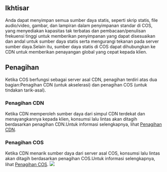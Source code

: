 ## Ikhtisar
Anda dapat menyimpan semua sumber daya statis, seperti skrip statis, file audio/video, gambar, dan lampiran dalam penyimpanan standar di COS, yang menyediakan kapasitas tak terbatas dan pembacaan/penulisan frekuensi tinggi untuk memberikan penyimpanan yang dapat disesuaikan dan andal untuk sumber daya statis serta mengurangi tekanan pada server sumber daya.Selain itu, sumber daya statis di COS dapat dihubungkan ke CDN untuk memberikan penayangan global yang cepat kepada klien.

## Penagihan
Ketika COS berfungsi sebagai server asal CDN, penagihan terdiri atas dua bagian:Penagihan CDN (untuk akselerasi) dan penagihan COS (untuk tindakan tarik-asal).

### Penagihan CDN
Ketika CDN memperoleh sumber daya dari simpul CDN terdekat dan menayangkannya kepada klien, konsumsi lalu lintas akan ditagih berdasarkan penagihan CDN.Untuk informasi selengkapnya, lihat [Penagihan CDN](https://intl.cloud.tencent.com/document/product/228/2949).

### Penagihan COS
Ketika CDN menarik sumber daya dari server asal COS, konsumsi lalu lintas akan ditagih berdasarkan penagihan COS.Untuk informasi selengkapnya, lihat [Penagihan COS](https://intl.cloud.tencent.com/document/product/436/16871).
![](https://main.qcloudimg.com/raw/b56373823fef5c83d7499034abf708e6.png)




